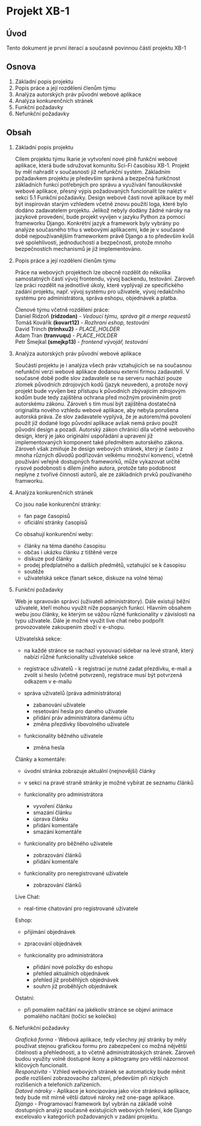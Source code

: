 Projekt XB-1
=============

Úvod
----

Tento dokument je první iterací a současně povinnou částí projektu XB-1

Osnova
------

1. Základní popis projektu
2. Popis práce a její rozdělení členům týmu
3. Analýza autorských práv původní webové aplikace
4. Analýza konkurenčních stránek
5. Funkční požadavky
6. Nefunkční požadavky

Obsah
-----

1. Základní popis projektu

    Cílem projektu týmu Ikarie je vytvoření nové plně funkční webové aplikace, která bude sdružovat komunitu Sci-Fi časobisu XB-1.
    Projekt by měl nahradit v současnosti již nefunkční systém. Základním požadavkem projektu je především správná a bezpečná funkčnost základních funkcí potřebných pro správu a využívání fanouškovské webové aplikace, přesný výpis požadovaných funcionalit lze nalézt v sekci 5.1 Funkční požadavky.
    Design webové části nové aplikace by měl být inspirován starým vzhledem včetně znovu použití loga, které bylo dodáno zadavatelem projektu.
    Jelikož nebyly dodány žádné nároky na jazykové provedení, bude projekt vyvíjen v jazyku Python za pomoci frameworku Django. Konkrétní jazyk a framework byly vybrány po analýze současného trhu s webovými aplikacemi, kde je v současné době nejpoužívanějším frameworkem právě Django a to především kvůli své spolehlivosti, jednoduchosti a bezpečnosti, protože mnoho bezpečnostích mechanismů je již implementováno.
    
2. Popis práce a její rozdělení členům týmu

    Práce na webových projektech lze obecně rozdělit do několika samostatných částí vývoj frontendu, vývoj backendu, testování. Zároveň lze práci rozdělit na jednotlivé úkoly, které vyplývají ze specifického zadání projektu, např. vývoj systému pro uživatele, vývoj redakčního systému pro administrátora, správa eshopu, objednávek a platba.
    
    Členové týmu včetně rozdělení práce:  
    Daniel Ridzoň **(ridzodan)** - *Vedoucí týmu, správa git a merge requestů*  
    Tomáš Kovářík **(kovart12)** - *Rozhraní eshop, testování*  
    David Trinch **(trinhxu2)** - *PLACE_HOLDER*  
    Adam Tran **(tranvuqu)** - *PLACE_HOLDER*  
    Petr Šmejkal **(smejkp13)** - *frontend vývojář, testování*
    
    
3. Analýza autorských práv původní webové aplikace

    Součástí projektu je i analýza všech práv vztahujících se na současnou nefunkční verzi webové aplikace dodanou externí firmou zadavateli.
    V současné době podle slov zadavatele se na serveru nachází pouze zlomek původních zdrojových kodů (jazyk neuveden), a protože nový projekt bude vyvíjen bez přístupu k původních zbývajícím zdrojovým kodům bude tedy zajištěna ochrana před možným proviněním proti autorskému zákonu.
    Zároveň s tím musí být zajištěna dostatečná originalita nového vzhledu webové aplikace, aby nebyla porušena autorská práva.
    Ze slov zadavatele vyplývá, že je autorem/má povolení použít již dodané logo původní aplikace avšak nemá právo použít původní design a pozadí.
    Autorský zákon chránící díla včetně webového design, který je jako originální uspořádání a upravení již implementovaných komponent také předmětem autorského zákona.
    Zároveň však zmiňuje že design webových stránek, který je často z mnoha různých důvodů podřizován velkému množství konvencí, včetně používání veřejně dostupných frameworků, může vykazovat určité rysové podobnosti s dílem jiného autora, protože tato podobnost neplyne z tvořivé činnosti autorů, ale ze základních prvků používaného framworku.

4. Analýza konkurenčních stránek

    Co jsou naše konkurenční stránky:
    - fan page časopisů
    - oficiální stránky časopisů

    Co obsahují konkurenční weby:
    - články na téma daného časopisu
    - občas i ukázku článku z tištěné verze
    - diskuze pod články
    - prodej předplatného a dalších předmětů, vztahující se k časopisu
    - soutěže
    - uživatelská sekce (fanart sekce, diskuze na volné téma)

    
5. Funkční požadavky

    Web je spravován správci (uživateli administrátory). Dále existují běžní uživatelé, kteří mohou využít níže popsaných funkcí. Hlavním obsahem webu jsou články, ke kterým se vážou různé funkcionality v závislosti na typu uživatele. 
    Dále je možné využít live chat nebo podpořit provozovatele zakoupením zboží v e-shopu.
    
    Uživatelská sekce:
    - na každé stránce se nachazí vysouvací sidebar na levé straně, který nabízí růžné funkcionality uživatelské sekce
    - registrace uživatelů - k registraci je nutné zadat přezdívku, e-mail a zvolit si heslo (včetně potvrzení), registrace musí být potvrzená odkazem v e-mailu

    - správa uživatelů (práva administrátora)
        - zabanování uživatele
        - resetování hesla pro daného uživatele
        - přidání práv administrátora danému účtu
        - změna přezdívky libovolného uživatele
    
    - funkcionality běžného uživatele
        - změna hesla

    Články a komentáře:
    - úvodní stránka zobrazuje aktuální (nejnovější) články
    - v sekci na pravé straně stránky je možné vybírat ze seznamu článků

    - funkcionality pro administrátora
        - vyvoření článku
        - smazání článku
        - úprava článku
        - přidání komentáře
        - smazání komentáře

    - funkcionality pro běžného uživatele
        - zobrazování článků
        - přidání komentáře
    
    - funkcionality pro neregistrované uživatele
        - zobrazování článků

    Live Chat:
    - real-time chatování pro registrované uživatele 

    Eshop:
    - přijímání objednávek
    - zpracování objednávek

    - funkcionality pro administrátora
        - přidání nové položky do eshopu
        - přehled aktuálních objednávek
        - přehled již proběhlých objednávek
        - souhrn již proběhlých objednávek

    Ostatní:
    - při pomalém načítání na jakékoliv stránce se objeví animace pomalého načítání (točící se kolečko)

6. Nefunkční požadavky

    *Grafická forma* - Webová aplikace, tedy všechny její stránky by měly používat stejnou grafickou formu pro zabezpečení co možná nějvětší čitelnosti a přehlednosti, a to včetně administrátoských stránek. Zároveň budou využity volně dostupné ikony a piktogramy pro větší názornost klíčových funcionalit.  
    *Responzivita* - Vzhled webových stránek se automaticky bude měnit podle rozlišení zobrazovacího zařízení, především při nízkých rozlišeních a telefoních zařízeních.  
    *Datové nároky* - Aplikace je koncipována jako více stránková aplikace, tedy bude mít mírně větší datové nároky než one-page aplikace.  
    *Django* - Programovací framework byl vybrán na základě volně dostupných analýz současně existujících webových řešení, kde Django excelovalo v kategoriích požadovaných v zadání projektu.  
